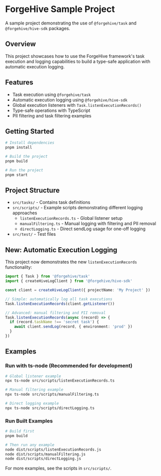 # ForgeHive Sample Project

A sample project demonstrating the use of `@forgehive/task` and `@forgehive/hive-sdk` packages.

## Overview

This project showcases how to use the ForgeHive framework's task execution and logging capabilities to build a type-safe application with automatic execution logging.

## Features

- Task execution using `@forgehive/task`
- Automatic execution logging using `@forgehive/hive-sdk`
- Global execution listeners with `Task.listenExecutionRecords()`
- Type-safe operations with TypeScript
- PII filtering and task filtering examples

## Getting Started

```bash
# Install dependencies
pnpm install

# Build the project
pnpm build

# Run the project
pnpm start
```

## Project Structure

- `src/tasks/` - Contains task definitions
- `src/scripts/` - Example scripts demonstrating different logging approaches
  - `listenExecutionRecords.ts` - Global listener setup
  - `manualFiltering.ts` - Manual logging with filtering and PII removal
  - `directLogging.ts` - Direct sendLog usage for one-off logging
- `src/test/` - Test files

## New: Automatic Execution Logging

This project now demonstrates the new `listenExecutionRecords` functionality:

```typescript
import { Task } from '@forgehive/task'
import { createHiveLogClient } from '@forgehive/hive-sdk'

const client = createHiveLogClient({ projectName: 'My Project' })

// Simple: automatically log all task executions
Task.listenExecutionRecords(client.getListener())

// Advanced: manual filtering and PII removal
Task.listenExecutionRecords(async (record) => {
  if (record.taskName !== 'secret task') {
    await client.sendLog(record, { environment: 'prod' })
  }
})
```

## Examples

### Run with ts-node (Recommended for development)
```bash
# Global listener example
npx ts-node src/scripts/listenExecutionRecords.ts

# Manual filtering example
npx ts-node src/scripts/manualFiltering.ts

# Direct logging example
npx ts-node src/scripts/directLogging.ts
```

### Run Built Examples
```bash
# Build first
pnpm build

# Then run any example
node dist/scripts/listenExecutionRecords.js
node dist/scripts/manualFiltering.js
node dist/scripts/directLogging.js
```

For more examples, see the scripts in `src/scripts/`. 